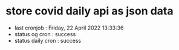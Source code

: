 # store covid daily api as json data

- last cronjob : Friday, 22 April 2022 13:33:36
- status og cron : success
- status daily cron : success
      
      